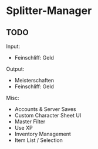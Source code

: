 # Splitter-Manager

## TODO
Input:
 - Feinschliff: Geld

Output:
 - Meisterschaften
 - Feinschliff: Geld

Misc:
 - Accounts & Server Saves
 - Custom Character Sheet UI
 - Master Filter
 - Use XP
 - Inventory Management
 - Item List / Selection